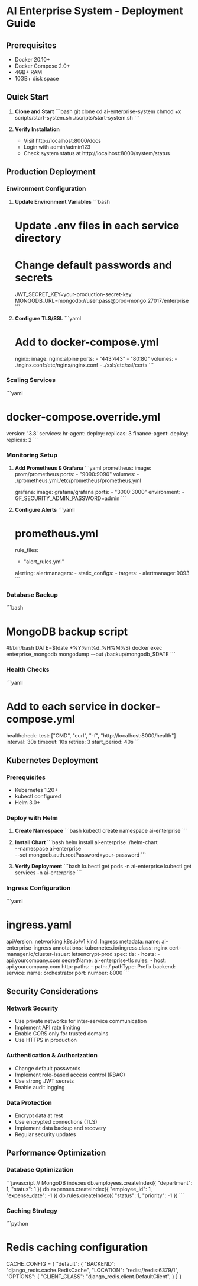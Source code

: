 # AI Enterprise System - Deployment Guide

## Prerequisites

- Docker 20.10+
- Docker Compose 2.0+
- 4GB+ RAM
- 10GB+ disk space

## Quick Start

1. **Clone and Start**
   \`\`\`bash
   git clone <repository-url>
   cd ai-enterprise-system
   chmod +x scripts/start-system.sh
   ./scripts/start-system.sh
   \`\`\`

2. **Verify Installation**
   - Visit http://localhost:8000/docs
   - Login with admin/admin123
   - Check system status at http://localhost:8000/system/status

## Production Deployment

### Environment Configuration

1. **Update Environment Variables**
   \`\`\`bash
   # Update .env files in each service directory
   # Change default passwords and secrets
   JWT_SECRET_KEY=your-production-secret-key
   MONGODB_URL=mongodb://user:pass@prod-mongo:27017/enterprise
   \`\`\`

2. **Configure TLS/SSL**
   \`\`\`yaml
   # Add to docker-compose.yml
   nginx:
     image: nginx:alpine
     ports:
       - "443:443"
       - "80:80"
     volumes:
       - ./nginx.conf:/etc/nginx/nginx.conf
       - ./ssl:/etc/ssl/certs
   \`\`\`

### Scaling Services

\`\`\`yaml
# docker-compose.override.yml
version: '3.8'
services:
  hr-agent:
    deploy:
      replicas: 3
  finance-agent:
    deploy:
      replicas: 2
\`\`\`

### Monitoring Setup

1. **Add Prometheus & Grafana**
   \`\`\`yaml
   prometheus:
     image: prom/prometheus
     ports:
       - "9090:9090"
     volumes:
       - ./prometheus.yml:/etc/prometheus/prometheus.yml
   
   grafana:
     image: grafana/grafana
     ports:
       - "3000:3000"
     environment:
       - GF_SECURITY_ADMIN_PASSWORD=admin
   \`\`\`

2. **Configure Alerts**
   \`\`\`yaml
   # prometheus.yml
   rule_files:
     - "alert_rules.yml"
   
   alerting:
     alertmanagers:
       - static_configs:
           - targets:
             - alertmanager:9093
   \`\`\`

### Database Backup

\`\`\`bash
# MongoDB backup script
#!/bin/bash
DATE=$(date +%Y%m%d_%H%M%S)
docker exec enterprise_mongodb mongodump --out /backup/mongodb_$DATE
\`\`\`

### Health Checks

\`\`\`yaml
# Add to each service in docker-compose.yml
healthcheck:
  test: ["CMD", "curl", "-f", "http://localhost:8000/health"]
  interval: 30s
  timeout: 10s
  retries: 3
  start_period: 40s
\`\`\`

## Kubernetes Deployment

### Prerequisites
- Kubernetes 1.20+
- kubectl configured
- Helm 3.0+

### Deploy with Helm

1. **Create Namespace**
   \`\`\`bash
   kubectl create namespace ai-enterprise
   \`\`\`

2. **Install Chart**
   \`\`\`bash
   helm install ai-enterprise ./helm-chart \
     --namespace ai-enterprise \
     --set mongodb.auth.rootPassword=your-password
   \`\`\`

3. **Verify Deployment**
   \`\`\`bash
   kubectl get pods -n ai-enterprise
   kubectl get services -n ai-enterprise
   \`\`\`

### Ingress Configuration

\`\`\`yaml
# ingress.yaml
apiVersion: networking.k8s.io/v1
kind: Ingress
metadata:
  name: ai-enterprise-ingress
  annotations:
    kubernetes.io/ingress.class: nginx
    cert-manager.io/cluster-issuer: letsencrypt-prod
spec:
  tls:
    - hosts:
        - api.yourcompany.com
      secretName: ai-enterprise-tls
  rules:
    - host: api.yourcompany.com
      http:
        paths:
          - path: /
            pathType: Prefix
            backend:
              service:
                name: orchestrator
                port:
                  number: 8000
\`\`\`

## Security Considerations

### Network Security
- Use private networks for inter-service communication
- Implement API rate limiting
- Enable CORS only for trusted domains
- Use HTTPS in production

### Authentication & Authorization
- Change default passwords
- Implement role-based access control (RBAC)
- Use strong JWT secrets
- Enable audit logging

### Data Protection
- Encrypt data at rest
- Use encrypted connections (TLS)
- Implement data backup and recovery
- Regular security updates

## Performance Optimization

### Database Optimization
\`\`\`javascript
// MongoDB indexes
db.employees.createIndex({ "department": 1, "status": 1 })
db.expenses.createIndex({ "employee_id": 1, "expense_date": -1 })
db.rules.createIndex({ "status": 1, "priority": -1 })
\`\`\`

### Caching Strategy
\`\`\`python
# Redis caching configuration
CACHE_CONFIG = {
    "default": {
        "BACKEND": "django_redis.cache.RedisCache",
        "LOCATION": "redis://redis:6379/1",
        "OPTIONS": {
            "CLIENT_CLASS": "django_redis.client.DefaultClient",
        }
    }
}
